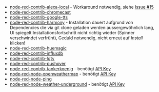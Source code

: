 * [node-red-contrib-alexa-local](https://flows.nodered.org/node/node-red-contrib-alexa-local) - Workaround notwendig, siehe [Issue #15](https://github.com/hobbyquaker/RedMatic/issues/15)
* [node-red-contrib-chromecast](https://flows.nodered.org/node/node-red-contrib-chromecast)
* [node-red-contrib-google-tts](https://flows.nodered.org/node/node-red-contrib-google-tts)
* [node-red-contrib-harmony](https://flows.nodered.org/node/node-red-contrib-harmony) - Installation dauert aufgrund von Dependencies die via git clone geladen werden aussergewöhnlich lang, UI spiegelt Installationsfortschritt nicht richtig wieder (Spinner verschwindet verfrüht), Geduld notwendig, nicht erneut auf _Install_ klicken!
* [node-red-contrib-huemagic](https://flows.nodered.org/node/node-red-contrib-huemagic)
* [node-red-contrib-influxdb](https://flows.nodered.org/node/node-red-contrib-influxdb)
* [node-red-contrib-lgtv](https://flows.nodered.org/node/node-red-contrib-lgtv)
* [node-red-contrib-pushover](https://flows.nodered.org/node/node-red-contrib-pushover)
* [node-red-contrib-tankerkoenig](https://flows.nodered.org/node/node-red-contrib-tankerkoenig) - benötigt [API Key](https://creativecommons.tankerkoenig.de/)
* [node-red-node-openweathermap](https://flows.nodered.org/node/node-red-node-openweathermap) - benötigt [API Key](http://openweathermap.org/appid)
* [node-red-node-ping](https://flows.nodered.org/node/node-red-node-ping)
* [node-red-node-weather-underground](node-red-node-weather-underground) - benötigt [API Key](http://www.wunderground.com/weather/api/d/pricing.html)
